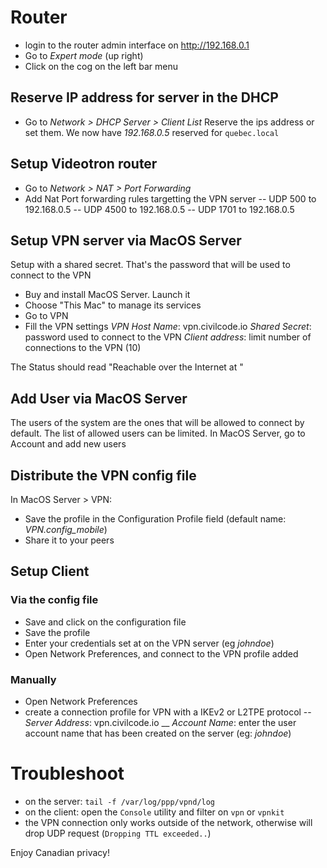 # Router
- login to the router admin interface on http://192.168.0.1
- Go to _Expert mode_ (up right)
- Click on the cog on the left bar menu

## Reserve IP address for server in the DHCP
- Go to _Network > DHCP Server > Client List_
Reserve the ips address or set them.
We now have _192.168.0.5_ reserved for `quebec.local`

## Setup Videotron router
- Go to _Network > NAT > Port Forwarding_
- Add Nat Port forwarding rules targetting the VPN server
-- UDP 500 to 192.168.0.5
-- UDP 4500 to 192.168.0.5
-- UDP 1701 to 192.168.0.5


## Setup VPN server via MacOS Server
Setup with a shared secret. That's the password that will be used to connect to the VPN
- Buy and install MacOS Server. Launch it
- Choose "This Mac" to manage its services 
- Go to VPN
- Fill the VPN settings
*VPN Host Name*: vpn.civilcode.io
*Shared Secret*: password used to connect to the VPN
*Client address*: limit number of connections to the VPN (10)

The Status should read "Reachable over the Internet at <ip>"

## Add User via MacOS Server
The users of the system are the ones that will be allowed to connect by default. The list of allowed users can be limited.
In MacOS Server, go to Account and add new users


## Distribute the VPN config file
In MacOS Server > VPN:
- Save the profile in the Configuration Profile field (default name: _VPN.config_mobile_)
- Share it to your peers

## Setup Client
### Via the config file
- Save and click on the configuration file
- Save the profile
- Enter your credentials set at on the VPN server (eg _johndoe_)
- Open Network Preferences, and connect to the VPN profile added

### Manually
- Open Network Preferences
- create a connection profile for VPN with a IKEv2 or L2TPE protocol
-- *Server Address*: vpn.civilcode.io
__ *Account Name*: enter the user account name that has been created on the server (eg: _johndoe_)

# Troubleshoot
- on the server: `tail -f /var/log/ppp/vpnd/log`
- on the client: open the `Console` utility and filter on `vpn` or `vpnkit`
- the VPN connection only works outside of the network, otherwise will drop UDP request (`Dropping TTL exceeded..`)


Enjoy Canadian privacy! 
